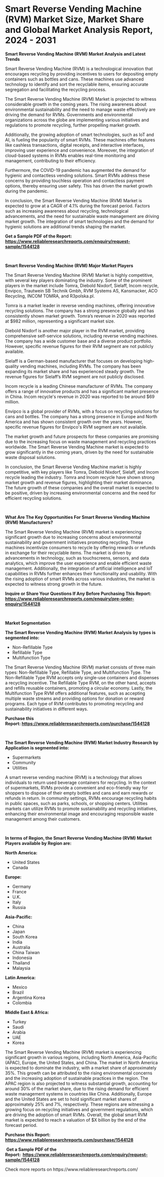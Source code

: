 <p><h1>Smart Reverse Vending Machine (RVM) Market Size, Market Share and Global Market Analysis Report, 2024 - 2031</h1></p><p><strong>Smart Reverse Vending Machine (RVM) Market Analysis and Latest Trends</strong></p>
<p><p>Smart Reverse Vending Machine (RVM) is a technological innovation that encourages recycling by providing incentives to users for depositing empty containers such as bottles and cans. These machines use advanced technology to identify and sort the recyclable items, ensuring accurate segregation and facilitating the recycling process.</p><p>The Smart Reverse Vending Machine (RVM) Market is projected to witness considerable growth in the coming years. The rising awareness about environmental sustainability and the need to manage waste effectively are driving the demand for RVMs. Governments and environmental organizations across the globe are implementing various initiatives and regulations to promote recycling, further propelling market growth.</p><p>Additionally, the growing adoption of smart technologies, such as IoT and AI, is fueling the popularity of smart RVMs. These machines offer features like cashless transactions, digital receipts, and interactive interfaces, improving user experience and convenience. Moreover, the integration of cloud-based systems in RVMs enables real-time monitoring and management, contributing to their efficiency.</p><p>Furthermore, the COVID-19 pandemic has augmented the demand for hygienic and contactless vending solutions. Smart RVMs address these concerns by providing touchless operation and contactless payment options, thereby ensuring user safety. This has driven the market growth during the pandemic.</p><p>In conclusion, the Smart Reverse Vending Machine (RVM) Market is expected to grow at a CAGR of 4.1% during the forecast period. Factors such as increasing awareness about recycling, technological advancements, and the need for sustainable waste management are driving market growth. The integration of smart technologies and the demand for hygienic solutions are additional trends shaping the market.</p></p>
<p><strong>Get a Sample PDF of the Report:&nbsp; <a href="https://www.reliableresearchreports.com/enquiry/request-sample/1544128">https://www.reliableresearchreports.com/enquiry/request-sample/1544128</a></strong></p>
<p>&nbsp;</p>
<p><strong>Smart Reverse Vending Machine (RVM) Major Market Players</strong></p>
<p><p>The Smart Reverse Vending Machine (RVM) Market is highly competitive, with several key players dominating the industry. Some of the prominent players in the market include Tomra, Diebold Nixdorf, Sielaff, Incom recycle, Envipco, Trautwein SB Technik Gmbh, RVM Systems AS, Kansmacker, ACO Recycling, INCOM TOMRA, and R3polska.pl.</p><p>Tomra is a market leader in reverse vending machines, offering innovative recycling solutions. The company has a strong presence globally and has consistently shown market growth. Tomra’s revenue in 2020 was reported at $982 million, representing a significant market size.</p><p>Diebold Nixdorf is another major player in the RVM market, providing comprehensive self-service solutions, including reverse vending machines. The company has a wide customer base and a diverse product portfolio. However, specific revenue figures for their RVM segment are not publicly available.</p><p>Sielaff is a German-based manufacturer that focuses on developing high-quality vending machines, including RVMs. The company has been expanding its market share and has experienced steady growth. The revenue figures for Sielaff’s RVM segment are not publicly disclosed.</p><p>Incom recycle is a leading Chinese manufacturer of RVMs. The company offers a range of innovative products and has a significant market presence in China. Incom recycle's revenue in 2020 was reported to be around $69 million.</p><p>Envipco is a global provider of RVMs, with a focus on recycling solutions for cans and bottles. The company has a strong presence in Europe and North America and has shown consistent growth over the years. However, specific revenue figures for Envipco's RVM segment are not available.</p><p>The market growth and future prospects for these companies are promising due to the increasing focus on waste management and recycling practices worldwide. The Smart Reverse Vending Machine market is expected to grow significantly in the coming years, driven by the need for sustainable waste disposal solutions.</p><p>In conclusion, the Smart Reverse Vending Machine market is highly competitive, with key players like Tomra, Diebold Nixdorf, Sielaff, and Incom recycle leading the industry. Tomra and Incom recycle have shown strong market growth and revenue figures, highlighting their market dominance. The future growth of these companies and the overall market is expected to be positive, driven by increasing environmental concerns and the need for efficient recycling solutions.</p></p>
<p>&nbsp;</p>
<p><strong>What Are The Key Opportunities For Smart Reverse Vending Machine (RVM) Manufacturers?</strong></p>
<p><p>The Smart Reverse Vending Machine (RVM) market is experiencing significant growth due to increasing concerns about environmental sustainability and government initiatives promoting recycling. These machines incentivize consumers to recycle by offering rewards or refunds in exchange for their recyclable items. The market is driven by advancements in technology, such as touchscreens, sensors, and data analytics, which improve the user experience and enable efficient waste management. Additionally, the integration of artificial intelligence and IoT capabilities in RVMs further enhances their functionality and usability. With the rising adoption of smart RVMs across various industries, the market is expected to witness strong growth in the future.</p></p>
<p><strong>Inquire or Share Your Questions If Any Before Purchasing This Report: <a href="https://www.reliableresearchreports.com/enquiry/pre-order-enquiry/1544128">https://www.reliableresearchreports.com/enquiry/pre-order-enquiry/1544128</a></strong></p>
<p>&nbsp;</p>
<p><strong>Market Segmentation</strong></p>
<p><strong>The Smart Reverse Vending Machine (RVM) Market Analysis by types is segmented into:</strong></p>
<p><ul><li>Non-Refillable Type</li><li>Refillable Type</li><li>Multifunction Type</li></ul></p>
<p><p>The Smart Reverse Vending Machine (RVM) market consists of three main types: Non-Refillable Type, Refillable Type, and Multifunction Type. The Non-Refillable Type RVM accepts only single-use containers and dispenses a recycling incentive. The Refillable Type RVM, on the other hand, accepts and refills reusable containers, promoting a circular economy. Lastly, the Multifunction Type RVM offers additional features, such as accepting multiple waste streams and providing options for donation or reward programs. Each type of RVM contributes to promoting recycling and sustainability initiatives in different ways.</p></p>
<p><strong>Purchase this Report:&nbsp;<a href="https://www.reliableresearchreports.com/purchase/1544128">https://www.reliableresearchreports.com/purchase/1544128</a></strong></p>
<p>&nbsp;</p>
<p><strong>The Smart Reverse Vending Machine (RVM) Market Industry Research by Application is segmented into:</strong></p>
<p><ul><li>Supermarkets</li><li>Community</li><li>Utilities</li></ul></p>
<p><p>A smart reverse vending machine (RVM) is a technology that allows individuals to return used beverage containers for recycling. In the context of supermarkets, RVMs provide a convenient and eco-friendly way for shoppers to dispose of their empty bottles and cans and earn rewards or refunds in return. In community settings, RVMs encourage recycling habits in public spaces, such as parks, schools, or shopping centers. Utilities markets can utilize RVMs to promote sustainability and recycling initiatives, enhancing their environmental image and encouraging responsible waste management among their customers.</p></p>
<p>&nbsp;</p>
<p><strong>In terms of Region, the Smart Reverse Vending Machine (RVM) Market Players available by Region are:</strong></p>
<p>
    <p> <strong> North America: </strong>
        <ul>
            <li>United States</li>
            <li>Canada</li>
        </ul>
        </p> 
    <p> <strong> Europe: </strong>
        <ul>
            <li>Germany</li>
            <li>France</li>
            <li>U.K.</li>
            <li>Italy</li>
            <li>Russia</li>
        </ul>
        </p> 
    <p> <strong> Asia-Pacific: </strong>
        <ul>
            <li>China</li>
            <li>Japan</li>
            <li>South Korea</li>
            <li>India</li>
            <li>Australia</li>
            <li>China Taiwan</li>
            <li>Indonesia</li>
            <li>Thailand</li>
            <li>Malaysia</li>
        </ul>
        </p> 
    <p> <strong> Latin America: </strong>
        <ul>
            <li>Mexico</li>
            <li>Brazil</li>
            <li>Argentina Korea</li>
            <li>Colombia</li>
        </ul>
        </p> 
    <p> <strong> Middle East & Africa: </strong>
        <ul>
            <li>Turkey</li>
            <li>Saudi</li>
            <li>Arabia</li>
            <li>UAE</li>
            <li>Korea</li>
        </ul>
    </p>
    </p>
<p><p>The Smart Reverse Vending Machine (RVM) market is experiencing significant growth in various regions, including North America, Asia-Pacific (APAC), Europe, the United States, and China. The market in North America is expected to dominate the industry, with a market share of approximately 35%. This growth can be attributed to the rising environmental concerns and the increasing adoption of sustainable practices in the region. The APAC region is also projected to witness substantial growth, accounting for around 30% of the market share, due to the rising demand for efficient waste management systems in countries like China. Additionally, Europe and the United States are set to hold significant market shares of approximately 25% and 7%, respectively. These regions are witnessing a growing focus on recycling initiatives and government regulations, which are driving the adoption of smart RVMs. Overall, the global smart RVM market is expected to reach a valuation of $X billion by the end of the forecast period.</p></p>
<p><strong>Purchase this Report: <a href="https://www.reliableresearchreports.com/purchase/1544128">https://www.reliableresearchreports.com/purchase/1544128</a></strong></p>
<p>&nbsp;<strong>Get a Sample PDF of the Report:&nbsp;&nbsp;<a href="https://www.reliableresearchreports.com/enquiry/request-sample/1544128">https://www.reliableresearchreports.com/enquiry/request-sample/1544128</a></strong></p>
<p><strong></strong></p>
<p>Check more reports on https://www.reliableresearchreports.com/</p>